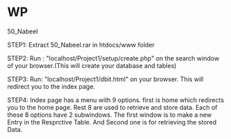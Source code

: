 # WP
50_Nabeel

STEP1:
Extract 50_Nabeel.rar in htdocs/www folder

STEP2:
Run : "localhost/Project1/setup/create.php"
on the search window of your browser.(This will create your database and tables)

STEP3:
Run:
"localhost/Project1/dbit.html"
on your browser. This will redirect you to the index page. 

STEP4:
Index page has a menu with 9 options.
first is home which redirects you to the home page.
Rest 8 are used to retrieve and store data.
Each of these 8 options have 2 subwindows. 
The first window is to make a new Entry in the Resprctive Table. And Second one is for retrieving the stored Data.
